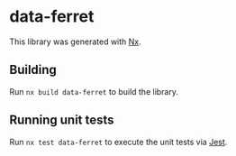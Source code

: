 # data-ferret

This library was generated with [Nx](https://nx.dev).

## Building

Run `nx build data-ferret` to build the library.

## Running unit tests

Run `nx test data-ferret` to execute the unit tests via [Jest](https://jestjs.io).
